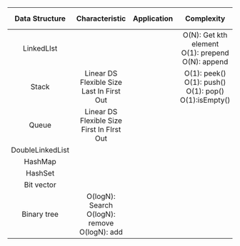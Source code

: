 | Data Structure | Characteristic | Application |  Complexity |   Source (Python)|  Source (Java) | Reference |
|:--------:|:--------:|:--------:|:--------:|:--------:|:--------:|:--------:|
| LinkedLIst| | | O(N): Get kth element</br>O(1): prepend</br> O(N): append | [linked_list](https://github.com/juyoung228/Evolving_Basic/blob/master/Data_Structure/Source%20Code/Python/linked_list.ipynb) | [LinkedList](https://github.com/juyoung228/Evolving_Basic/blob/master/Data_Structure/Source%20Code/Java/src/LinkedList.java) | [Youtube_HackerRank](https://www.youtube.com/watch?v=oSWTXtMglKE)|
| Stack | Linear DS </br> Flexible Size </br> Last In First Out | | O(1): peek() </br> O(1): push() </br> O(1): pop() </br> O(1):isEmpty()  | [stack](https://github.com/juyoung228/Evolving_Basic/blob/master/Data_Structure/Source%20Code/Python/stack.ipynb) | [Stack](https://github.com/juyoung228/Evolving_Basic/blob/master/Data_Structure/Source%20Code/Java/src/Stack.java) | [Youtube_HackerRank](https://www.youtube.com/watch?v=wjI1WNcIntg) |
| Queue| Linear DS </br> Flexible Size  </br> First In FIrst Out| | | | [queue](https://github.com/juyoung228/Evolving_Basic/blob/master/Data_Structure/Source%20Code/Python/queue.ipynb) [Queue](https://github.com/juyoung228/Evolving_Basic/blob/master/Data_Structure/Source%20Code/Java/src/Queue.java) | [Youtube_HackerRank](https://www.youtube.com/watch?v=wjI1WNcIntg)|
| DoubleLinkedList | | | | | |
| HashMap | |  |  |  | |
| HashSet | |  | |  | |
| Bit vector |  |  |  |   |  | 
| Binary tree | O(logN): Search</br>O(logN): remove</br>O(logN): add |  |  |   |  | 
